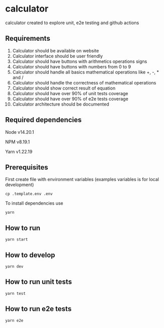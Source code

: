 # calculator

calculator created to explore unit, e2e testing and github actions

## Requirements

1.  Calculator should be available on website
2.  Calculator interface should be user friendly
3.  Calculator should have buttons with arithmetics operations signs
4.  Calculator should have buttons with numbers from 0 to 9
5.  Calculator should handle all basics mathematical operations like +, -, * and /
6.  Calculator should handle the correctness of mathematical operations
7.  Calculator should show correct result of equation
8.  Calculator should have over 90% of unit tests coverage
9.  Calculator should have over 90% of e2e tests coverage
10. Calculator architecture should be documented

## Required dependencies

Node v14.20.1

NPM v8.19.1

Yarn v1.22.19

## Prerequisites

First create file with environment variables (examples variables is for local development)

`cp .template.env .env`

To install dependencies use

`yarn`

## How to run

`yarn start`

## How to develop

`yarn dev`

## How to run unit tests

`yarn test`

## How to run e2e tests

`yarn e2e`
